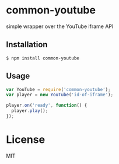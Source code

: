 # common-youtube

simple wrapper over the YouTube iframe API


## Installation

```
$ npm install common-youtube
```

## Usage


```js
var YouTube = require('common-youtube');
var player = new YouTube('id-of-iframe');

player.on('ready', function() {
  player.play();
});

```

# License

  MIT
